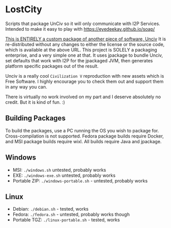 # LostCity

Scripts that package UnCiv so it will only communicate with I2P Services.
Intended to make it easy to play with https://eyedeekay.github.io/soap/

[This is ENTIRELY a custom package of another piece of software, Unciv](https://github.com/yairm210/Unciv)
It is re-distributed without any changes to either the license or the source
code, which is available at the above URL. This project is SOLELY a packaging
enterprise, and a very simple one at that. It uses jpackage to bundle Unciv,
set defaults that work with I2P for the jpackaged JVM, then generates platform
specific packages out of the result.

Unciv is a really cool `Civilization V` reproduction with new assets which is
Free Software. I highly encourage you to check them out and support them in
any way you can.

There is virtually no work involved on my part and I deserve absolutely no credit.
But it is kind of fun. :)

Building Packages
-----------------

To build the packages, use a PC running the OS you wish to package for. Cross-compilation
is not supported. Fedora package builds require Docker, and MSI package builds require
wixl. All builds require Java and jpackage.

Windows
-------

- MSI: `./windows.sh` untested, probably works
- EXE: `./windows-exe.sh` untested, probably works
- Portable ZIP: `./windows-portable.sh` - untested, probably works

Linux
-----

- Debian: `./debian.sh` - tested, works
- Fedora: `./fedora.sh` - untested, probably works though
- Portable TGZ: `./linux-portable.sh` - tested, works
